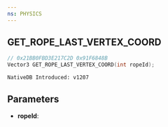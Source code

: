 ```yaml
---
ns: PHYSICS
---
```

## GET_ROPE_LAST_VERTEX_COORD

```c
// 0x21BB0FBD3E217C2D 0x91F6848B
Vector3 GET_ROPE_LAST_VERTEX_COORD(int ropeId);
```

```
NativeDB Introduced: v1207
```

## Parameters
* **ropeId**:

